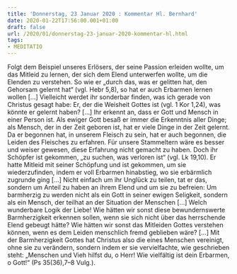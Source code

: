 ```yaml
---
title: 'Donnerstag, 23 Januar 2020 : Kommentar Hl. Bernhard'
date: 2020-01-22T17:56:00.001+01:00
draft: false
url: /2020/01/donnerstag-23-januar-2020-kommentar-hl.html
tags: 
- MEDITATIO
---
```


Folgt dem Beispiel unseres Erlösers, der seine Passion erleiden wollte, um das Mitleid zu lernen, der sich dem Elend unterwerfen wollte, um die Elenden zu verstehen. So wie er „durch das, was er gelitten hat, den Gehorsam gelernt hat“ (vgl. Hebr 5,8), so hat er auch Erbarmen lernen wollen \[…\] Vielleicht werdet ihr sonderbar finden, was ich gerade von Christus gesagt habe: Er, der die Weisheit Gottes ist (vgl. 1 Kor 1,24), was könnte er gelernt haben? \[…\] Ihr erkennt an, dass er Gott und Mensch in einer Person ist. Als ewiger Gott besaß er immer die Erkenntnis aller Dinge; als Mensch, der in der Zeit geboren ist, hat er viele Dinge in der Zeit gelernt. Da er begonnen hat, in unserem Fleisch zu sein, hat er auch begonnen, die Leiden des Fleisches zu erfahren. Für unsere Stammeltern wäre es besser und weiser gewesen, diese Erfahrung nicht gemacht zu haben. Doch ihr Schöpfer ist gekommen, „zu suchen, was verloren ist“ (vgl. Lk 19,10). Er hatte Mitleid mit seiner Schöpfung und ist gekommen, um sie wiederzufinden, indem er voll Erbarmen hinabstieg, wo sie erbärmlich zugrunde ging \[…\] Nicht einfach um ihr Unglück zu teilen, tat er das, sondern um Anteil zu haben an ihrem Elend und um sie zu befreien: Um barmherzig zu werden nicht als ein Gott in seiner ewigen Seligkeit, sondern als ein Mensch, der teilhat an der Situation der Menschen \[…\] Welch wunderbare Logik der Liebe! Wie hätten wir sonst diese bewundernswerte Barmherzigkeit erkennen sollen, wenn sie sich nicht über das herrschende Elend gebeugt hätte? Wie hätten wir sonst das Mitleiden Gottes verstehen können, wenn es dem Leiden menschlich fremd geblieben wäre? \[…\] Mit der Barmherzigkeit Gottes hat Christus also die eines Menschen vereinigt, ohne sie zu verändern, sondern indem er sie vervielfachte, wie geschrieben steht: „Menschen und Vieh hilfst du, o Herr! Wie vielfältig ist dein Erbarmen, o Gott!“ (Ps 35(36),7–8 Vulg.).